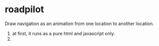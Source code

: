 # roadpilot
Draw navigation as an animation from one location to another location.

1. at first, it runs as a pure html and javascript only.
2. 
